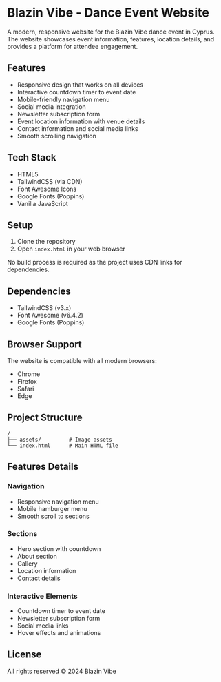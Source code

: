 # Blazin Vibe - Dance Event Website

A modern, responsive website for the Blazin Vibe dance event in Cyprus. The website showcases event information, features, location details, and provides a platform for attendee engagement.

## Features

- Responsive design that works on all devices
- Interactive countdown timer to event date
- Mobile-friendly navigation menu
- Social media integration
- Newsletter subscription form
- Event location information with venue details
- Contact information and social media links
- Smooth scrolling navigation

## Tech Stack

- HTML5
- TailwindCSS (via CDN)
- Font Awesome Icons
- Google Fonts (Poppins)
- Vanilla JavaScript

## Setup

1. Clone the repository
2. Open `index.html` in your web browser

No build process is required as the project uses CDN links for dependencies.

## Dependencies

- TailwindCSS (v3.x)
- Font Awesome (v6.4.2)
- Google Fonts (Poppins)

## Browser Support

The website is compatible with all modern browsers:
- Chrome
- Firefox
- Safari
- Edge

## Project Structure

```
/
├── assets/         # Image assets
└── index.html      # Main HTML file
```

## Features Details

### Navigation
- Responsive navigation menu
- Mobile hamburger menu
- Smooth scroll to sections

### Sections
- Hero section with countdown
- About section
- Gallery
- Location information
- Contact details

### Interactive Elements
- Countdown timer to event date
- Newsletter subscription form
- Social media links
- Hover effects and animations

## License

All rights reserved © 2024 Blazin Vibe
